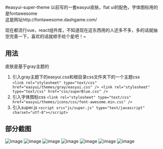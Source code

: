 #easyui-super-theme
以前写的一套easyui皮肤，flat ui的配色，字体图标用的是fontawesome  
这是网址http://fontawesome.dashgame.com/

现在都流行vue，react组件库，不知道现在这东西用的人还多不多，多的话就抽空完善一下，喜欢的话就顺手给个星吧！~

## 用法
皮肤是基于gray主题的
1. 引入gray主题下的easyui.css和根目录css文件夹下的一个主题css  
`<link rel="stylesheet" type="text/css" href="easyui/themes/gray/easyui.css" />
 		<link rel="stylesheet" type="text/css" href="css/superBlue.css" />`
2. 引入字体图标css `<link rel="stylesheet" type="text/css" href="easyui/themes/icons/css/font-awesome.min.css" />`
3. 引入super.js `<script src="js/super.js" type="text/javascript" charset="utf-8"></script>`

## 部分截图
![image](http://7s1rqe.com1.z0.glb.clouddn.com/easyui-blue.png)
![image](http://7s1rqe.com1.z0.glb.clouddn.com/easyui-green.png)
![image](http://7s1rqe.com1.z0.glb.clouddn.com/easyui-yellow.png)
![image](http://7s1rqe.com1.z0.glb.clouddn.com/easyui-blueDark.png)
![image](http://7s1rqe.com1.z0.glb.clouddn.com/easyui-super.png)
![image](http://7s1rqe.com1.z0.glb.clouddn.com/easyui-super2.png)
![image](http://7s1rqe.com1.z0.glb.clouddn.com/easyui-super3.png)
